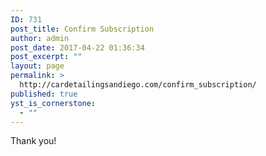 ```yaml
---
ID: 731
post_title: Confirm Subscription
author: admin
post_date: 2017-04-22 01:36:34
post_excerpt: ""
layout: page
permalink: >
  http://cardetailingsandiego.com/confirm_subscription/
published: true
yst_is_cornerstone:
  - ""
---
```

Thank you!